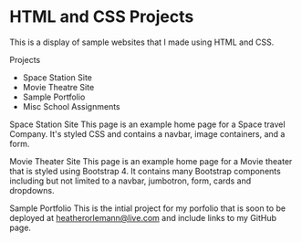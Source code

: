 # HTML and CSS Projects
This is a display of sample websites that I made using HTML and CSS.

Projects
- Space Station Site
- Movie Theatre Site
- Sample Portfolio
- Misc School Assignments

Space Station Site
    This page is an example home page for a Space travel Company. It's styled CSS and contains a navbar, image containers, and a form.

Movie Theater Site
    This page is an example home page for a Movie theater that is styled using Bootstrap 4. It contains many Bootstrap components including but not limited to a navbar, jumbotron, form, cards and dropdowns.

Sample Portfolio
    This is the intial project for my porfolio that is soon to be deployed at heatherorlemann@live.com and include links to my GitHub page.
